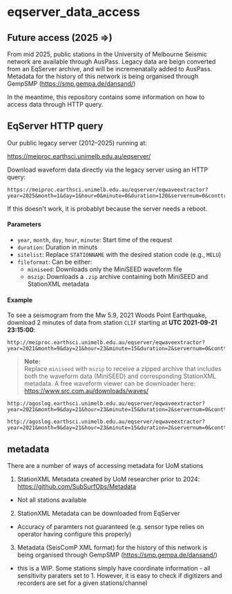 # eqserver_data_access


## Future access (2025 =>)

From mid 2025, public stations in the University of Melbourne Seismic network are available through AusPass. Legacy data are beign converted from an EqServer archive, and will be incremenatally added to AusPass. Metadata for the history of this network is being organised through GempSMP (https://smp.gempa.de/dansand/)

In the meantime, this repository contains some information on how to access data through HTTP query. 



## EqServer HTTP query

Our public legacy server (2012–2025) running at:

https://meiproc.earthsci.unimelb.edu.au/eqserver/

Download waveform data directly via the legacy server using an HTTP query:

```
https://meiproc.earthsci.unimelb.edu.au/eqserver/eqwaveextractor?year=2025&month=1&day=1&hour=0&minute=0&duration=120&servernum=0&conttrig=0&sitechoice=list&sitelist=STATIONNAME&siteradius=&closesite=&radius=&latitude=&longitude=&fileformat=miniseed&getwave=Get+Waveform
```

If this doesn't work, it is probablyt because the server needs a reboot. 


#### Parameters

- `year`, `month`, `day`, `hour`, `minute`: Start time of the request
- `duration`: Duration in minuts
- `sitelist`: Replace `STATIONNAME` with the desired station code (e.g., `MELU`)
- `fileformat`: Can be either:
  - `miniseed`: Downloads only the MiniSEED waveform file
  - `mszip`: Downloads a `.zip` archive containing both MiniSEED and StationXML metadata

#### Example  

To see a seismogram from the Mw 5.9, 2021 Woods Point Earthquake, download 2 minutes of data from station `CLIF` starting at **UTC 2021-09-21 23:15:00**:

```
http://meiproc.earthsci.unimelb.edu.au/eqserver/eqwaveextractor?year=2021&month=9&day=21&hour=23&minute=15&duration=2&servernum=0&conttrig=0&sitechoice=list&sitelist=CLIF&siteradius=&closesite=&radius=&latitude=&longitude=&fileformat=mszip&getwave=Get+Waveform
```


> **Note:**  
> Replace `miniseed` with `mszip` to receive a zipped archive that includes both the waveform data (MiniSEED) and corresponding StationXML metadata.
> A free waveform viewer can be downloader here: https://www.src.com.au/downloads/waves/

```
http://agoslog.earthsci.unimelb.edu.au/eqserver/eqwaveextractor?year=2021&month=9&day=21&hour=23&minute=15&duration=2&servernum=0&conttrig=0&sitechoice=list&sitelist=CLIF&siteradius=&closesite=&radius=&latitude=&longitude=&fileformat=mszip&getwave=Get+Waveform
```

```
http://agoslog.earthsci.unimelb.edu.au/eqserver/eqwaveextractor?year=2021&month=9&day=21&hour=23&minute=15&duration=2&servernum=0&conttrig=0&sitechoice=list&sitelist=CLIF&siteradius=&closesite=&radius=&latitude=&longitude=&fileformat=mszip&getwave=Get+Waveform
```


## metadata

There are a number of ways of accessing metadata for UoM stations 

1. StationXML Metadata created by UoM researcher prior to 2024: https://github.com/SubSurfObs/Metadata
*   Not all stations available
2. StationXML Metadata can be downloaded from EqServer
* Accuracy of paramters not guaranteed (e.g. sensor type relies on operator having configure this properly)
3. Metadata (SeisComP XML format) for the history of this network is being organised through GempSMP (https://smp.gempa.de/dansand/)
* this is a WIP. Some stations simply have coordinate information -  all sensitivity paraters set to 1. However, it is easy to check if digitizers and recorders are set for a given stations/channel
